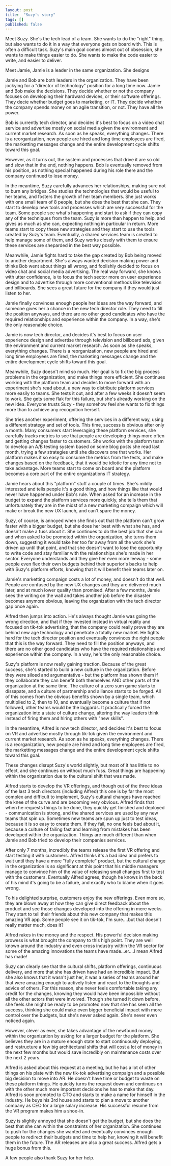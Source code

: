 ```yaml
---
layout: post
title:  "Suzy's story"
tags: []
published: false
---
```


Meet Suzy. She's the tech lead of a team. She wants to do the "right" thing, but also wants to do it in a way that everyone gets on board with. This is often a difficult task. Suzy's main goal comes almost out of obsession, she wants to make things easier to do. She wants to make the code easier to write, and easier to deliver.

Meet Jamie, Jamie is a leader in the same organization. She designs 

Jamie and Bob are both leaders in the organization. They have been jockying for a "director of technology" position for a long time now. Jamie and Bob make the decisions. They decide whether or not the company focuses on developing their hardward devices, or their software offerings. They decie whether budget goes to marketing, or IT. They decide whether the company spends money on an agile transition, or not. They have all the power.

Bob is currently tech director, and decides it's best to focus on a video chat service and advertise mostly on social media given the environment and current market research. As soon as he speaks, everything changes. There is a reorganization, new people are hired and long time employees are fired, the marketting messages change and the entire development cycle shifts toward this goal.

However, as it turns out, the system and processes that drive it are so old and slow that in the end, nothing happens. Bob is eventually removed from his position, as nothing special happened during his role there and the company continued to lose money.

In the meantime, Suzy carefully advances her relationships, making sure not to burn any bridges. She studies the technologies that would be useful to her teams, and fosters the growth of her team members. She just works with one small team of 8 people, but she does the best that she can. They start to develop new tools and processes which are very successful for the team. Some people see what's happening and start to ask if they can copy any of the techniques from the team. Suzy is more than happen to help, and gives as much as she can, expecting nothing in particular in return. More teams start to copy these new strategies and they start to use the tools created by Suzy's team. Eventually, a shared services team is created to help manage some of them, and Suzy works closely with them to ensure these services are sheparded in the best way possible.

Meanwhile, Jamie fights hard to take the gap created by Bob being moved to another department. She's always wanted decision making power and thinks Bob went about things all wrong, and foolishly decided to focus on video chat and social media advertising. The real way forward, she knows with utter confidence, is to focus the tech sector more on user experience design and to advertise through more conventional methods like television and billboards. She sees a great future for the company if they would just listen to her.

Jamie finally convinces enough people her ideas are the way forward, and someone gives her a chance in the new tech director role. They need to fill the position anyways, and there are no other good candidates who have the required relationships and experience within the company. In a way, she's the only reasonable choice.

Jamie is now tech director, and decides it's best to focus on user experience design and advertise through television and billboard ads, given the environment and current market research. As soon as she speaks, everything changes. There is a reorganization, new people are hired and long time employees are fired, the marketing messages change and the entire development cycle shifts toward this goal.

Meanwhile, Suzy doesn't mind so much. Her goal is to fix the big process problems in the organization, and make things more efficient. She continues working with the platform team and decides to move forward with an experiment she's read about, a new way to distribute platform services more easily to teams. She tests it out, and after a few weeks it doesn't seem to work. She gets some flak for this failure, but she's already working on the new idea. Everyone trusts Suzy - they somehow feel she wants to fix things more than to achieve any recognition herself.

She tries another experiment, offering the services in a different way, using a different strategy and set of tools. This time, success is obvious after only a month. Many consumers start leveraging these platform services, she carefully tracks metrics to see that people are developing things more often and getting changes faster to customers. She works with the platform team to develop an A/B testing system based on some blog posts she read last month, trying a few strategies until she discovers one that works. Her platform makes it so easy to consume the metrics from the tests, and make changes based on the feedback, that it would be idiotic for any time not to take advantage. More teams start to come on board and the platform becomes a core part of the entire organizations IT strategy.

Jamie hears about this "platform" stuff a couple of times. She's mildly interested and tells people it's a good thing, and how things like that would never have happened under Bob's rule. When asked for an increase in the budget to expand the platform services more quickly, she tells them that unfortunately they are in the midst of a new marketing compaign which will make or break the new UX launch, and can't spare the money.

Suzy, of course, is annoyed when she finds out that the platform can't grow faster with a bigger budget, but she does her best with what she has, and doesn't make a fuss about it. She continues to do the best job that she can and when asked to be promoted within the organization, she turns them down, suggesting it would take her too far away from all the work she's driven up until that point, and that she doesn't want to lose the opportunity to write code and stay familiar with the relationships she's made in her sector. Everyone understands and they give her even more leeway - some people even flex their own budgets behind their superior's backs to help with Suzy's platform efforts, knowing that it will benefit their teams later on.

Jamie's marketting compaign costs a lot of money, and doesn't do that well. People are confused by the new UX changes and they are delivered much later, and at much lower quality than promised. After a few months, Jamie sees the writing on the wall and takes another job before the disaster becomes anymore obvious, leaving the organization with the tech director gap once again.

Alfred then jumps into action. He's always thought Jamie was going the wrong direction, and that if they invested instead in virtual reality and focused on tik-tok advertising, that the company could really prove they are behind new age technology and penetrate a totally new market. He fights hard for the tech director position and eventually convinces the right people that this is the way forward. They need to fill the position anyways, and there are no other good candidates who have the required relationships and experience within the company. In a way, he's the only reasonable choice.

Suzy's platform is now really gaining traction. Because of the great success, she's started to build a new culture in the organization. Before they were siloed and argumentative - but the platform has shown them if they collaborate they can benefit both themselves AND other parts of the organization at the same time. The culture of a zero sum game starts to dissapate, and a culture of partnership and alliance starts to be forged. All of this comes from the obvious benefits shown by a single team, which multiplied to 2, then to 10, and eventually become a culture that if not followed, other teams would be the laggards. It practically forced the organization into a state of culture change, altering the way leaders think instead of firing them and hiring others with "new skills".

In the meantime, Alfred is now tech director, and decides it's best to focus on VR and advertise mostly through tik-tok given the environment and current market research. As soon as he speaks, everything changes. There is a reorganization, new people are hired and long time employees are fired, the marketting messages change and the entire development cycle shifts toward this goal.

These changes disrupt Suzy's world slightly, but most of it has little to no effect, and she continues on without much fuss. Great things are happening within the organization due to the cultural shift that was made.

Alfred starts to develop the VR offerings, and though out of the three ideas of the last 3 tech directors (including Alfred) this one is by far the most complex and difficult to implement, Suzy's cultural changes have reached the knee of the curve and are becoming very obvious. Alfred finds that when he requests things to be done, they quickly get finished and deployed - communication is strong, and the shared services are used by any new teams that spin up. Sometimes new teams are spun up just to test ideas, because it is so easy to create them. If they fail, no one feels bad about it, because a culture of failing fast and learning from mistakes has been developed within the organization. Things are much different than when Jamie and Bob tried to develop their companies services.

After only 7 months, incredibly the teams release the first VR offering and start testing it with customers. Alfred thinks it's a bad idea and prefers to wait until they have a more "fully complete" product, but the cultural change in the organization is so significant at this point that his middle managers manage to convince him of the value of releasing small changes first to test with the customers. Eventually Alfred agrees, though he knows in the back of his mind it's going to be a failure, and exactly who to blame when it goes wrong.

To his delighted surprise, customers enjoy the new offerings. Even more so, they are blown away at how they can give direct feedback about the product and see those changes developed into the offering in mere weeks. They start to tell their friends about this new company that makes this amazing VR app. Some people see it on tik-tok, I'm sure....but that doesn't really matter much, does it?

Alfred rakes in the money and the respect. His powerful decision making prowess is what brought the company to this high point. They are well known around the industry and even cross industry within the VR sector for some of the amazing innovations the teams have made...er....I mean Alfred has made!

 Suzy can clearly see that the cultural shifts, platform offerings, continuous delivery, and more that she has driven have had an incredible impact. But she also knows that it wasn't just her, it was a series of teams around her that were amazing enough to actively listen and react to the thoughts and advice of others. For this reason, she never feels comfortable taking any credit for the changes, knowing they would have been impossible without all the other actors that were involved. Though she turned it down before, she feels she might be ready to be promoted now that she has seen all the success, thinking she could make even bigger beneficial impact with more control over the budgets, but she's never asked again. She's never even noticed again.

However, clever as ever, she takes advantage of the newfound money within the organization by asking for a larger budget for the platform. She believes they are in a mature enough state to start continuously deploying, and restructure a few big architectural shifts that will cost a lot of money in the next few months but would save incredibly on maintenance costs over the next 2 years.

Alfred is asked about this request at a meeting, but he has a lot of other things on his plate with the new tik-tok advertising compaign and a possible big decision to move into AR. He doesn't have time or budget to waste on these platform things. He quickly turns the request down and continues on with the other much more important decisions he has to make that day. Alfred is soon promoted to CTO and starts to make a name for himself in the industry. He buys his 3rd house and starts to plan a move to another company as CEO for a large salary increase. His successful resume from the VR program makes him a shoe-in.

Suzy is slightly annoyed that she doesn't get the budget, but she does the best that she can within the constraints of her organization. She continues to push for the changes she wanted and eventually convinces enough people to redirect their budgets and time to help her, knowing it will benefit them in the future. The AR releases are also a great success. Alfred gets a huge bonus from this.

A few people also thank Suzy for her help.